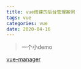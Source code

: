 ```yaml
---
title: vue搭建的后台管理案例
tags: vue
categories: vue
date: 2020-04-16
---
```


> 一个小demo

[vue-manager](http://robynnnn.gitee.io/vue_manager)